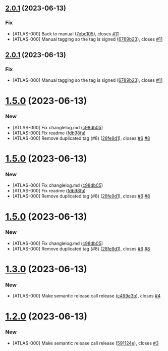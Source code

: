 ## [2.0.1](https://github.com/tonayr/github-tools/compare/2.0.0...2.0.1) (2023-06-13)


### Fix

* [ATLAS-000] Back to manual ([7ebc105](https://github.com/tonayr/github-tools/commit/7ebc105b1adfaa295912a6e4efbab49ffbfd18e2)), closes [#11](https://github.com/tonayr/github-tools/issues/11)
* [ATLAS-000] Manual tagging so the tag is signed ([6789b23](https://github.com/tonayr/github-tools/commit/6789b23f50b2b360212b060cd779310391526420)), closes [#11](https://github.com/tonayr/github-tools/issues/11)

## [2.0.1](https://github.com/tonayr/github-tools/compare/2.0.0...2.0.1) (2023-06-13)


### Fix

* [ATLAS-000] Manual tagging so the tag is signed ([6789b23](https://github.com/tonayr/github-tools/commit/6789b23f50b2b360212b060cd779310391526420)), closes [#11](https://github.com/tonayr/github-tools/issues/11)

# [1.5.0](https://github.com/tonayr/github-tools/compare/1.4.0...1.5.0) (2023-06-13)


### New

* [ATLAS-000] Fix changlelog.md ([c98db05](https://github.com/tonayr/github-tools/commit/c98db0557c4ad6fb9b73bc29a33dbf3efedc738c))
* [ATLAS-000] Fix readme ([fdb98fa](https://github.com/tonayr/github-tools/commit/fdb98fa90b6d06495091d97f551467dc0899fcb2))
* [ATLAS-000] Remove duplicated tag (#8) ([28fe9d1](https://github.com/tonayr/github-tools/commit/28fe9d1638fe78acc68e914dabde3b19b6e6fe2a)), closes [#6](https://github.com/tonayr/github-tools/issues/6) [#8](https://github.com/tonayr/github-tools/issues/8)

# [1.5.0](https://github.com/tonayr/github-tools/compare/1.4.0...1.5.0) (2023-06-13)


### New

* [ATLAS-000] Fix changlelog.md ([c98db05](https://github.com/tonayr/github-tools/commit/c98db0557c4ad6fb9b73bc29a33dbf3efedc738c))
* [ATLAS-000] Fix readme ([fdb98fa](https://github.com/tonayr/github-tools/commit/fdb98fa90b6d06495091d97f551467dc0899fcb2))
* [ATLAS-000] Remove duplicated tag (#8) ([28fe9d1](https://github.com/tonayr/github-tools/commit/28fe9d1638fe78acc68e914dabde3b19b6e6fe2a)), closes [#6](https://github.com/tonayr/github-tools/issues/6) [#8](https://github.com/tonayr/github-tools/issues/8)

# [1.5.0](https://github.com/tonayr/github-tools/compare/1.4.0...1.5.0) (2023-06-13)


### New

* [ATLAS-000] Fix changlelog.md ([c98db05](https://github.com/tonayr/github-tools/commit/c98db0557c4ad6fb9b73bc29a33dbf3efedc738c))
* [ATLAS-000] Remove duplicated tag (#8) ([28fe9d1](https://github.com/tonayr/github-tools/commit/28fe9d1638fe78acc68e914dabde3b19b6e6fe2a)), closes [#6](https://github.com/tonayr/github-tools/issues/6) [#8](https://github.com/tonayr/github-tools/issues/8)

# [1.3.0](https://github.com/tonayr/github-tools/compare/1.2.0...1.3.0) (2023-06-13)


### New

* [ATLAS-000] Make semantic release call release ([c499e3b](https://github.com/tonayr/github-tools/commit/c499e3ba79e5e956066951d34acdaefdf3202bb0)), closes [#4](https://github.com/tonayr/github-tools/issues/4)

# [1.2.0](https://github.com/tonayr/github-tools/compare/1.1.0...1.2.0) (2023-06-13)


### New

* [ATLAS-000] Make semantic release call release ([591124e](https://github.com/tonayr/github-tools/commit/591124e5fbf6740f0b79942a8d838df014737a06)), closes [#3](https://github.com/tonayr/github-tools/issues/3)
